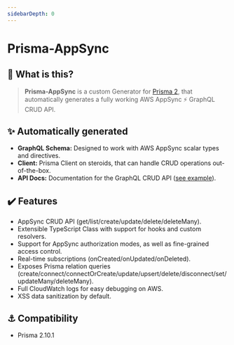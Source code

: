 ```yaml
---
sidebarDepth: 0
---
```


# Prisma-AppSync

## 👾 What is this?

> **Prisma-AppSync** is a custom Generator for [Prisma 2](https://www.prisma.io), that automatically generates a fully working AWS AppSync ⚡ GraphQL CRUD API.

## ✨ Automatically generated

- **GraphQL Schema:** Designed to work with AWS AppSync scalar types and directives.
- **Client:** Prisma Client on steroids, that can handle CRUD operations out-of-the-box.
- **API Docs:** Documentation for the GraphQL CRUD API ([see example](/demo/post.html)).

## ✔️ Features

- AppSync CRUD API (get/list/create/update/delete/deleteMany).
- Extensible TypeScript Class with support for hooks and custom resolvers.
- Support for AppSync authorization modes, as well as fine-grained access control.
- Real-time subscriptions (onCreated/onUpdated/onDeleted).
- Exposes Prisma relation queries (create/connect/connectOrCreate/update/upsert/delete/disconnect/set/updateMany/deleteMany).
- Full CloudWatch logs for easy debugging on AWS.
- XSS data sanitization by default.

## ⚓ Compatibility

- Prisma 2.10.1
